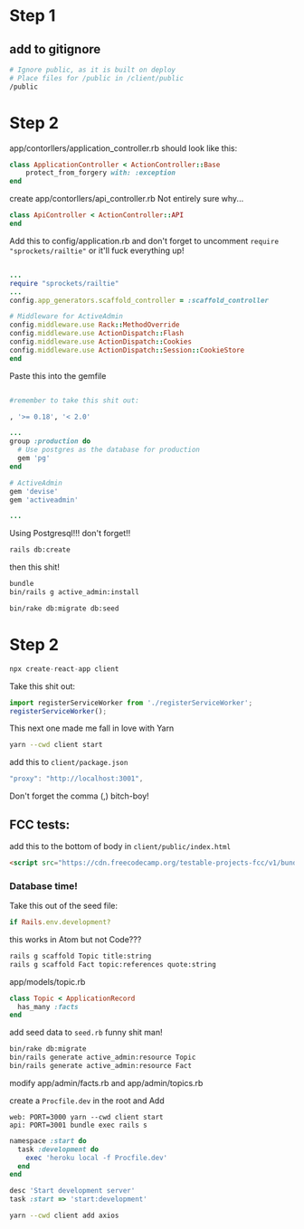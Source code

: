 # Step 1

## add to gitignore

```Bash
# Ignore public, as it is built on deploy
# Place files for /public in /client/public
/public
```

# Step 2

app/contorllers/application_controller.rb should look like this:

```Ruby
class ApplicationController < ActionController::Base
    protect_from_forgery with: :exception
end

```

create app/contorllers/api_controller.rb
Not entirely sure why...

```Ruby
class ApiController < ActionController::API
end
```

Add this to config/application.rb and don't forget to uncomment `require "sprockets/railtie"` or it'll fuck everything up!

```Ruby

...
require "sprockets/railtie"
...
config.app_generators.scaffold_controller = :scaffold_controller

# Middleware for ActiveAdmin
config.middleware.use Rack::MethodOverride
config.middleware.use ActionDispatch::Flash
config.middleware.use ActionDispatch::Cookies
config.middleware.use ActionDispatch::Session::CookieStore
end
```

Paste this into the gemfile

```Ruby

#remember to take this shit out:

, '>= 0.18', '< 2.0'

...
group :production do
  # Use postgres as the database for production
  gem 'pg'
end

# ActiveAdmin
gem 'devise'
gem 'activeadmin'

...
```

Using Postgresql!!! don't forget!!

```Bash
rails db:create
```

then this shit!

```Bash
bundle
bin/rails g active_admin:install

```

```Bash
bin/rake db:migrate db:seed

```

# Step 2

```JavaScript
npx create-react-app client
```

Take this shit out:

```JavaScript
import registerServiceWorker from './registerServiceWorker';
registerServiceWorker();
```

This next one made me fall in love with Yarn

```Bash
yarn --cwd client start
```

add this to `client/package.json`

```JavaScript
"proxy": "http://localhost:3001",
```

Don't forget the comma (,) bitch-boy!

## FCC tests:

add this to the bottom of body in `client/public/index.html`

```HTML
<script src="https://cdn.freecodecamp.org/testable-projects-fcc/v1/bundle.js"></script>
```

### Database time!

Take this out of the seed file:

```Ruby
if Rails.env.development?
```

this works in Atom but not Code???

```Bash
rails g scaffold Topic title:string
rails g scaffold Fact topic:references quote:string
```

app/models/topic.rb

```Ruby
class Topic < ApplicationRecord
  has_many :facts
end
```

add seed data to `seed.rb` funny shit man!

```Bash
bin/rake db:migrate
bin/rails generate active_admin:resource Topic
bin/rails generate active_admin:resource Fact


```

modify app/admin/facts.rb and app/admin/topics.rb

create a `Procfile.dev` in the root and Add

```
web: PORT=3000 yarn --cwd client start
api: PORT=3001 bundle exec rails s
```

```Ruby
namespace :start do
  task :development do
    exec 'heroku local -f Procfile.dev'
  end
end

desc 'Start development server'
task :start => 'start:development'
```

```Bash
yarn --cwd client add axios

```
